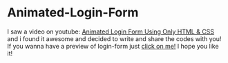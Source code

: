 # Animated-Login-Form

I saw a video on youtube: [Animated Login Form Using Only HTML & CSS](https://youtu.be/HV7DtH3J2PU) 
and i found it awesome and decided to write and share the codes with you!
If you wanna have a preview of login-form just [click on me!](https://github.com/hosseinzamaninasab/Animated-Login-Form/blob/master/Preview.png)
I hope you like it!
